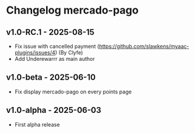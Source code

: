 # Changelog mercado-pago

## v1.0-RC.1 - 2025-08-15
* Fix issue with cancelled payment (https://github.com/slawkens/myaac-plugins/issues/4) (By Clyfe)
* Add Underewarrr as main author

## v1.0-beta - 2025-06-10
* Fix display mercado-pago on every points page

## v1.0-alpha - 2025-06-03
* First alpha release

